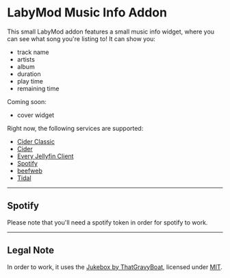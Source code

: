 # LabyMod Music Info Addon

This small LabyMod addon features  a small music info widget, where you can see what song you're listing to!
It can show you:
- track name
- artists
- album
- duration
- play time
- remaining time

Coming soon:
- cover widget

Right now, the following services are supported:
- [Cider Classic](https://github.com/ciderapp/Cider)
- [Cider](https://cider.sh)
- [Every Jellyfin Client](https://jellyfin.org/)
- [Spotify](https://open.spotify.com/download)
- [beefweb](https://github.com/hyperblast/beefweb)
- [Tidal](https://offer.tidal.com/download)

---
## Spotify

Please note that you'll need  a spotify token in order for spotify to work.

---

## Legal Note

In order to work, it uses the [Jukebox by ThatGravyBoat](https://github.com/ThatGravyBoat/Jukebox), licensed under [MIT](https://github.com/ThatGravyBoat/Jukebox/blob/master/LICENSE.md).